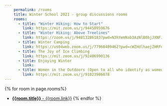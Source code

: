 ```yaml
---
    permalink: /rooms
    title: Winter School 2021 - group discussions rooms
    rooms:
      - title: "Winter Hiking: How to Start"
        link: https://mit.zoom.us/j/94450959676
      - title: "Winter Hiking: Above Treelines"
        link: https://zoom.us/j/94813286183?pwd=N3hYemNab3AzNlB0bjJXNFJWV1d3QT09
      - title: Winter Camping
        link: https://us04web.zoom.us/j/77968489462?pwd=cWZHdlhaejZHRFo3dUp5UjR2M2VEZz09
      - title: The Joy of Ice Climbing
        link: https://mit.zoom.us/j/92406990136
      - title: Enjoying Winter
        link:
      - title: Women in the Outdoors (Open to all who identify as women or non-binary)
        link: https://mit.zoom.us/j/91023986078
---
```


{% for room in page.rooms%}
- [**{{room.title}}** - {{room.link}}]({{room.link}})
{% endfor %}

